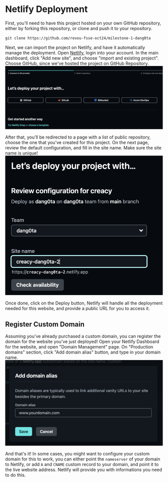 # Netlify Deployment

First, you'll need to have this project hosted on your own GitHub repository, either by forking this repository, or clone and push it to your repository.
```shell
git clone https://github.com/revou-fsse-oct24/milestone-1-dang0ta
```

Next, we can import the project on Netlify, and have it automatically manage the deployment. Open [Netlify](https://app.netlify.com/), login into your account. In the main dashboard, click "Add new site", and choose "import and existing project".
Choose GitHub, since we've hosted the project on GitHub Repository.
![choose deploy source](images/choose-deploy-source.png)

After that, you'll be redirected to a page with a list of public repository, choose the one that you've created for this project. On the next page, review the default configuration, and fill in the site name. Make sure the site name is unique!
![choose unique site name](images/review-netlify-configuration.png)

Once done, click on the Deploy button, Netlify will handle all the deployment needed for this website, and provide a public URL for you to access it.

## Register Custom Domain
Assuming you've already purchased a custom domain, you can register the domain for the website you've just deployed! Open your Netlify Dashboard for the website, and open "Domain Management" page. On "Production domains" section, click "Add domain alias" button, and type in your domain name.
![enterying custom domain name](images/add-domain-alias.png)

And that's it! In some cases, you might want to configure your custom domain for this to work, you can either point the `nameserver` of your domain to Netlify, or add `A` and `CNAME` custom record to your domain, and point it to the live website address. Netlify will provide you with informations you need to do this.